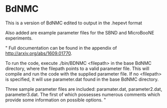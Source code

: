 # BdNMC
This is a version of BdNMC edited to output in the .hepevt format

Also added are example parameter files for the SBND and MicroBooNE experiments. 


"
Full documentation can be found in the appendix of http://arxiv.org/abs/1609.01770.


To run the code, execute ./bin/BDNMC \<filepath\> in the base BdNMC directory, where the filepath points to a valid parameter file. This will compile and run the code with the supplied parameter file. If no \<filepath\> is specified, it will use parameter.dat found in the base BdNMC directory.

Three sample parameter files are included: paramater.dat, parameter2.dat, parameter3.dat. The first of which possesses numerous comments which provide some information on possible options.	"


